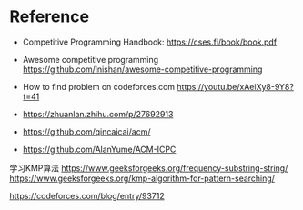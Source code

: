 

# Reference
- Competitive Programming Handbook: https://cses.fi/book/book.pdf
- Awesome competitive programming https://github.com/lnishan/awesome-competitive-programming
- How to find problem on codeforces.com https://youtu.be/xAeiXy8-9Y8?t=41

- https://zhuanlan.zhihu.com/p/27692913
- https://github.com/qincaicai/acm/
- https://github.com/AlanYume/ACM-ICPC

学习KMP算法 https://www.geeksforgeeks.org/frequency-substring-string/  https://www.geeksforgeeks.org/kmp-algorithm-for-pattern-searching/

https://codeforces.com/blog/entry/93712